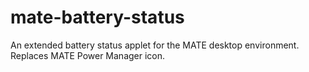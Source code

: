 mate-battery-status
===================

An extended battery status applet for the MATE desktop environment. Replaces MATE Power Manager icon. 